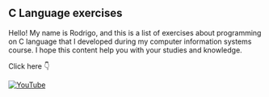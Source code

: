 ## C Language exercises

Hello! My name is Rodrigo, and this is a list of exercises about programming on C language that I developed during my computer information systems course. I hope this content help you with your studies and knowledge.

Click here 👇 
              
  [![YouTube](https://img.shields.io/badge/YouTube-FF0000?style=for-the-badge&logo=youtube&logoColor=white)](https://www.youtube.com/@RodrigoOnofri) 

